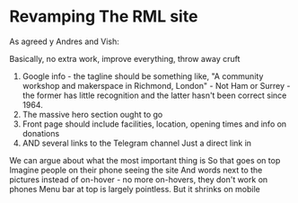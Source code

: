 # Revamping The RML site

As agreed y Andres and Vish:

Basically, no extra work, improve everything, throw away cruft

1. Google info - the tagline should be something like, "A community workshop and makerspace in Richmond, London" - Not Ham or Surrey - the former has little recognition and the latter hasn't been correct since 1964.
2. The massive hero section ought to go
3. Front page should include facilities, location, opening times and info on donations
4. AND several links to the Telegram channel Just a direct link in

We can argue about what the most important thing is So that goes on top
Imagine people on their phone seeing the site
And words next to the pictures instead of on-hover - no more on-hovers, they don't work on phones
Menu bar at top is largely pointless. But it shrinks on mobile
